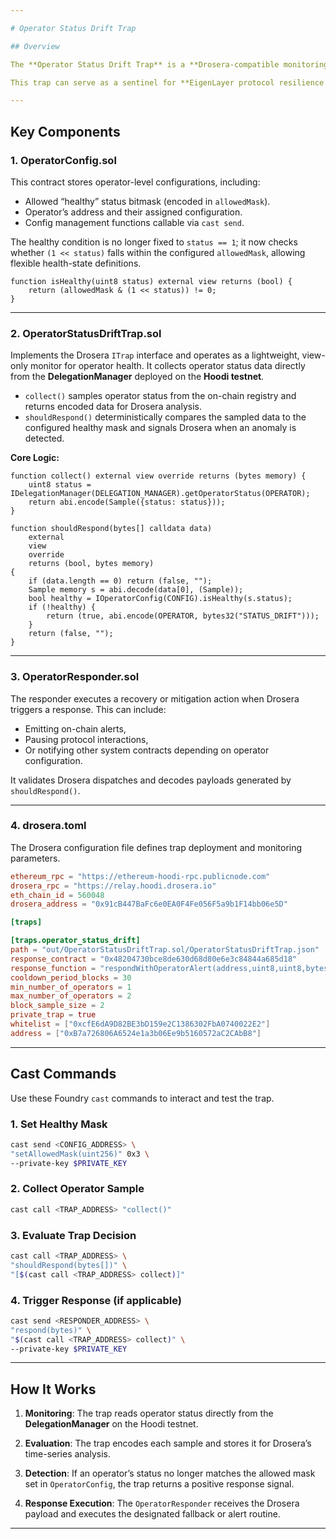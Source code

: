 ```yaml
---

# Operator Status Drift Trap

## Overview

The **Operator Status Drift Trap** is a **Drosera-compatible monitoring contract** designed for the **EigenLayer Hoodi testnet**. It tracks changes in registered operator statuses within the `DelegationManager` and detects **status drifts** that deviate from a predefined set of “healthy” states encoded in the `OperatorConfig`.

This trap can serve as a sentinel for **EigenLayer protocol resilience testing**, automatically triggering a Drosera response when operator status mismatches occur beyond acceptable bounds.

---
```


## Key Components

### 1. OperatorConfig.sol

This contract stores operator-level configurations, including:

* Allowed “healthy” status bitmask (encoded in `allowedMask`).
* Operator’s address and their assigned configuration.
* Config management functions callable via `cast send`.

The healthy condition is no longer fixed to `status == 1`; it now checks whether `(1 << status)` falls within the configured `allowedMask`, allowing flexible health-state definitions.

```solidity
function isHealthy(uint8 status) external view returns (bool) {
    return (allowedMask & (1 << status)) != 0;
}
```

---

### 2. OperatorStatusDriftTrap.sol

Implements the Drosera `ITrap` interface and operates as a lightweight, view-only monitor for operator health.
It collects operator status data directly from the **DelegationManager** deployed on the **Hoodi testnet**.

* `collect()` samples operator status from the on-chain registry and returns encoded data for Drosera analysis.
* `shouldRespond()` deterministically compares the sampled data to the configured healthy mask and signals Drosera when an anomaly is detected.

**Core Logic:**

```solidity
function collect() external view override returns (bytes memory) {
    uint8 status = IDelegationManager(DELEGATION_MANAGER).getOperatorStatus(OPERATOR);
    return abi.encode(Sample({status: status}));
}

function shouldRespond(bytes[] calldata data)
    external
    view
    override
    returns (bool, bytes memory)
{
    if (data.length == 0) return (false, "");
    Sample memory s = abi.decode(data[0], (Sample));
    bool healthy = IOperatorConfig(CONFIG).isHealthy(s.status);
    if (!healthy) {
        return (true, abi.encode(OPERATOR, bytes32("STATUS_DRIFT")));
    }
    return (false, "");
}
```

---

### 3. OperatorResponder.sol

The responder executes a recovery or mitigation action when Drosera triggers a response.
This can include:

* Emitting on-chain alerts,
* Pausing protocol interactions,
* Or notifying other system contracts depending on operator configuration.

It validates Drosera dispatches and decodes payloads generated by `shouldRespond()`.

---

### 4. drosera.toml

The Drosera configuration file defines trap deployment and monitoring parameters.

```toml
ethereum_rpc = "https://ethereum-hoodi-rpc.publicnode.com"
drosera_rpc = "https://relay.hoodi.drosera.io"
eth_chain_id = 560048
drosera_address = "0x91cB447BaFc6e0EA0F4Fe056F5a9b1F14bb06e5D"

[traps]

[traps.operator_status_drift]
path = "out/OperatorStatusDriftTrap.sol/OperatorStatusDriftTrap.json"
response_contract = "0x48204730bce8de630d68d80e6e3c84844a685d18"
response_function = "respondWithOperatorAlert(address,uint8,uint8,bytes32)"
cooldown_period_blocks = 30
min_number_of_operators = 1
max_number_of_operators = 2
block_sample_size = 2
private_trap = true
whitelist = ["0xcfE6dA9D82BE3bD159e2C1386302FbA0740022E2"]
address = ["0xB7a726806A6524e1a3b06Ee9b5160572aC2CAbB8"]
```

---

## Cast Commands

Use these Foundry `cast` commands to interact and test the trap.

### 1. Set Healthy Mask

```bash
cast send <CONFIG_ADDRESS> \
"setAllowedMask(uint256)" 0x3 \
--private-key $PRIVATE_KEY
```

### 2. Collect Operator Sample

```bash
cast call <TRAP_ADDRESS> "collect()"
```

### 3. Evaluate Trap Decision

```bash
cast call <TRAP_ADDRESS> \
"shouldRespond(bytes[])" \
"[$(cast call <TRAP_ADDRESS> collect)]"
```

### 4. Trigger Response (if applicable)

```bash
cast send <RESPONDER_ADDRESS> \
"respond(bytes)" \
"$(cast call <TRAP_ADDRESS> collect)" \
--private-key $PRIVATE_KEY
```

---

## How It Works

1. **Monitoring**:
   The trap reads operator status directly from the **DelegationManager** on the Hoodi testnet.

2. **Evaluation**:
   The trap encodes each sample and stores it for Drosera’s time-series analysis.

3. **Detection**:
   If an operator’s status no longer matches the allowed mask set in `OperatorConfig`, the trap returns a positive response signal.

4. **Response Execution**:
   The `OperatorResponder` receives the Drosera payload and executes the designated fallback or alert routine.

---

